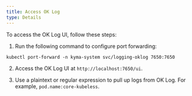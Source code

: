 ```yaml
---
title: Access OK Log
type: Details
---
```


To access the OK Log UI, follow these steps:

1. Run the following command to configure port forwarding:

```
kubectl port-forward -n kyma-system svc/logging-oklog 7650:7650
```

2. Access the OK Log UI at `http://localhost:7650/ui`.

3. Use a plaintext or regular expression to pull up logs from OK Log. For example, `pod.name:core-kubeless`.
